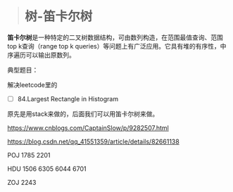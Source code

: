 > # 树-笛卡尔树

**笛卡尔树**是一种特定的二叉树数据结构，可由数列构造，在范围最值查询、范围top k查询（range top k queries）等问题上有广泛应用。它具有堆的有序性，中序遍历可以输出原数列。

典型题目：

解决leetcode里的

- [ ] 84.Largest Rectangle in Histogram

原先是用stack来做的，后面我们可以用笛卡尔树来做。

<https://www.cnblogs.com/CaptainSlow/p/9282507.html>

<https://blog.csdn.net/qq_41551359/article/details/82661138>

POJ 1785  2201

HDU 1506  6305  6044 6701

ZOJ 2243